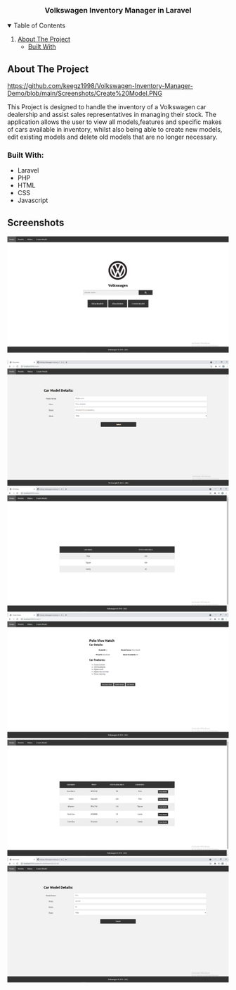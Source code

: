 



<!-- PROJECT LOGO -->
<br />

 

  <h3 align="center">Volkswagen Inventory Manager in Laravel</h3>





<!-- TABLE OF CONTENTS -->
<details open="open">
  <summary>Table of Contents</summary>
  <ol>
    <li>
      <a href="#about-the-project">About The Project</a>
      <ul>
        <li><a href="#built-with">Built With</a></li>
      </ul>
    </li>
    
  </ol>
</details>



<!-- ABOUT THE PROJECT -->
## About The Project

https://github.com/keegz1998/Volkswagen-Inventory-Manager-Demo/blob/main/Screenshots/Create%20Model.PNG

This Project is designed to handle the inventory of a Volkswagen car dealership and assist sales representatives in managing their stock. The application allows the user to 
view all models,features and specific makes of cars available in inventory, whilst also being able to create new models, edit existing models and delete old models that are no longer necessary.

### Built With:


* Laravel
* PHP
* HTML
* CSS
* Javascript

<!-- SCREENSHOTS -->
## Screenshots
![Home Page](https://github.com/keegz1998/Volkswagen-Inventory-Manager-Demo/blob/main/Screenshots/Home%20Page.PNG)

![Create Model Page](https://github.com/keegz1998/Volkswagen-Inventory-Manager-Demo/blob/main/Screenshots/Create%20Model.PNG)
![Makes Display Page](https://github.com/keegz1998/Volkswagen-Inventory-Manager-Demo/blob/main/Screenshots/Makes.PNG)
![Model Info Page](https://github.com/keegz1998/Volkswagen-Inventory-Manager-Demo/blob/main/Screenshots/Model%20Info.PNG)
![Models Display Page](https://github.com/keegz1998/Volkswagen-Inventory-Manager-Demo/blob/main/Screenshots/Models.PNG)
![Edit Model Page](https://github.com/keegz1998/Volkswagen-Inventory-Manager-Demo/blob/main/Screenshots/Edit%20Model.PNG)





